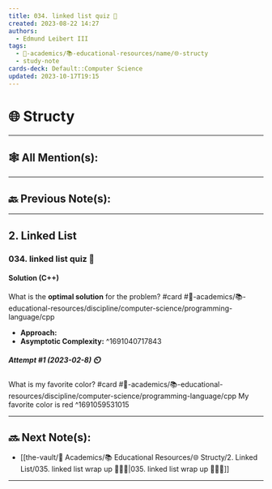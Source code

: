 ```yaml
---
title: 034. linked list quiz 📝
created: 2023-08-22 14:27
authors:
  - Edmund Leibert III
tags:
  - 🔴-academics/📚-educational-resources/name/🌐-structy
  - study-note
cards-deck: Default::Computer Science
updated: 2023-10-17T19:15
---
```


# 🌐 Structy

---

## 🕸️ All Mention(s): 

---

## 🔙 Previous Note(s):

---

## 2. Linked List

### **034. linked list quiz 📝**

#### Solution (C++)

What is the **optimal solution** for the problem? 
#card  #🔴-academics/📚-educational-resources/discipline/computer-science/programming-language/cpp
- **Approach:**
- **Asymptotic Complexity:**
^1691040717843

##### **Attempt #1 (2023-02-8) ⏲️**

What is my favorite color? 
#card  #🔴-academics/📚-educational-resources/discipline/computer-science/programming-language/cpp
My favorite color is red
^1691059531015

---

## 🔜 Next Note(s):
- [[the-vault/🔴 Academics/📚 Educational Resources/🌐 Structy/2. Linked List/035. linked list wrap up 👨🏻‍🏫|035. linked list wrap up 👨🏻‍🏫]]

---
